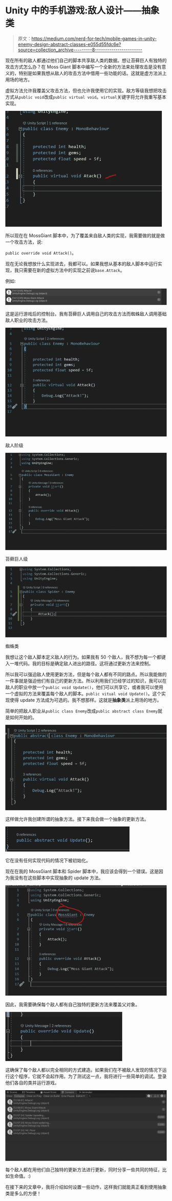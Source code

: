 # Unity 中的手机游戏:敌人设计——抽象类

> 原文：<https://medium.com/nerd-for-tech/mobile-games-in-unity-enemy-design-abstract-classes-e055d55fdc6e?source=collection_archive---------8----------------------->

现在所有的敌人都通过他们自己的脚本共享敌人类的数据。想让苔藓巨人有独特的攻击方式怎么办？在 Moss Giant 脚本中编写一个全新的方法来处理攻击是没有意义的，特别是如果我想从敌人的攻击方法中借用一些功能的话。这就是虚方法派上用场的地方。

虚拟方法允许我覆盖父攻击方法，但也允许我使用它的实现。敌方等级我想把攻击方式从`public void`改成`public virtual void`。`virtual`关键字将允许我重写基本实现。

![](img/12e46e7a5b415bb095c1aa3db704e815.png)

所以现在在 MossGiant 脚本中，为了覆盖来自敌人类的实现，我需要做的就是做一个攻击方法，说:

`public override void Attack()`。

现在无论我想放什么实现进去，我都可以。如果我想从基本的敌人脚本中运行实现，我只需要在新的虚拟方法中的实现之前说`base.Attack`。

例如:

![](img/abdbe77d0d7cdc17ada76c5faf11b422.png)

这是运行游戏后的控制台。我有苔藓巨人调用自己的攻击方法而蜘蛛敌人调用基础敌人职业的攻击方法。

![](img/0f260ab3ef8ef3de12fd4fb99301175c.png)

敌人阶级

![](img/db8f2ab2c527eebe4987b568150a3d4b.png)

苔藓巨人级

![](img/70702e943903ae9fb9c4801e2de5db57.png)

蜘蛛类

我想让这个敌人脚本定义敌人的行为。如果我有 50 个敌人，我不想为每一个都键入一堆代码。我的目标是确定敌人进出的路径。这将通过更新方法来控制。

所以我可以强迫敌人使用更新方法，但是每个敌人都有不同的路点。所以我能做的一件事就是强迫他们有自己的更新方法。所以利用我们已经学过的知识，我可以在敌人的职业中放一个`public void Update()`，他们可以共享它，或者我可以使用一个虚拟的方法来覆盖每个敌人的脚本。`public vitual void Update()`。这个实现使得 update 方法成为可选的。我不想那样。这就是**抽象类**派上用场的地方。

简单的把敌人职业从`public class Enemy`改成`public abstract class Enemy`就是如何开始的。

![](img/816c2bbf5c5bb1a9bcc231aa94e863a6.png)

这样做允许我创建所谓的抽象方法。接下来我会做一个抽象的更新方法。

![](img/f914f5ccff9da9ac2223aba4fc86663a.png)

它在没有任何实现代码的情况下被初始化。

现在在我的 MossGiant 脚本和 Spider 脚本中，我应该会得到一个错误。这是因为我没有在这些脚本中实现抽象的 update 方法。

![](img/d24b6f227b3f2814e8a95a24b91bd206.png)

因此，我需要确保每个敌人都有自己独特的更新方法来覆盖父对象。

![](img/585d9d4e0ffdd34cbbe3dcc464149f68.png)

这确保了每个敌人都以完全相同的方式建造。如果我们在不被敌人发现的情况下运行这个程序，它就不会起作用。为了测试这一点，我将进行一些简单的调试。登录他们各自的类并运行游戏。

![](img/305b4c12bb6e1d6bd821344bbfaa43a5.png)

每个敌人都在用他们自己独特的更新方法进行更新，同时分享一些共同的特征，比如生命值。:)

在接下来的文章中，我将介绍如何设置一些动作，这样我们就能真正看到使用抽象类是多么的方便！